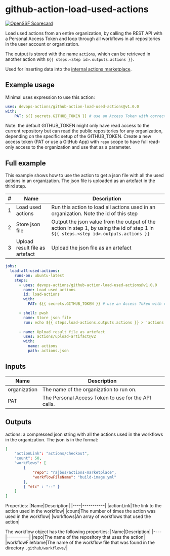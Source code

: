# github-action-load-used-actions

[![OpenSSF Scorecard](https://api.securityscorecards.dev/projects/github.com/devops-actions/load-used-actions/badge)](https://api.securityscorecards.dev/projects/github.com/devops-actions/load-used-actions)

Load used actions from an entire organization, by calling the REST API with a Personal Access Token and loop through all workflows in all repositories in the user account or organization.

The output is stored with the name `actions`, which can be retrieved in another action with `${{ steps.<step id>.outputs.actions }}`.

Used for inserting data into the [internal actions marketplace](https://github.com/rajbos/actions-marketplace).

## Example usage
Minimal uses expression to use this action:

``` yaml
uses: devops-actions/github-action-load-used-actions@v1.0.0
with: 
    PAT: ${{ secrets.GITHUB_TOKEN }} # use an Access Token with correct permissions to view private repos if you need to
```
Note: the default GITHUB_TOKEN might only have read access to the current repository but can read the public repositories for any organization, depending on the specific setup of the GITHUB_TOKEN. Create a new access token (PAT or use a GitHub App) with `repo` scope to have full read-only access to the organization and use that as a parameter.  

## Full example
This example shows how to use the action to get a json file with all the used actions in an organization. The json file is uploaded as an artefact in the third step.

|#|Name|Description|
|---|---|---|
|1|Load used actions|Run this action to load all actions used in an organization. Note the id of this step|
|2|Store json file|Output the json value from the output of the action in step 1, by using the id of step 1 in `${{ steps.<step id>.outputs.actions }}`|
|3|Upload result file as artefact|Upload the json file as an artefact|


``` yaml
jobs:
  load-all-used-actions:
    runs-on: ubuntu-latest
    steps: 
      - uses: devops-actions/github-action-load-used-actions@v1.0.0
        name: Load used actions        
        id: load-actions
        with: 
          PAT: ${{ secrets.GITHUB_TOKEN }} # use an Access Token with correct permissions to view private repos if you need to

      - shell: pwsh        
        name: Store json file
        run: echo ${{ steps.load-actions.outputs.actions }} > 'actions.json'
            
      - name: Upload result file as artefact
        uses: actions/upload-artifact@v2
        with: 
          name: actions
          path: actions.json
```

## Inputs
|Name|Description|
|---|---|
|organization|The name of the organization to run on.|
|PAT|The Personal Access Token to use for the API calls.|

## Outputs
actions: a compressed json string with all the actions used in the workflows in the organization. The json is in the format:
``` json
[
    "actionLink": "actions/checkout",
    "count": 50,
    "workflows": [
        {
            "repo": "rajbos/actions-marketplace",
            "workflowFileName": "build-image.yml"
        },
        { "etc" : "--" }
    ]
]
```
Properties:
|Name|Description|
|----|-----------|
|actionLink|The link to the action used in the workflow|
|count|The number of times the action was used in the workflow|
|workflows|An array of workflows that used the action|

The workflow object has the following properties:
|Name|Description|
|----|-----------|
|repo|The name of the repository that uses the action|
|workflowFileName|The name of the workflow file that was found in the directory `.github/workflows/`|
